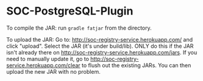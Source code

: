 # SOC-PostgreSQL-Plugin

To compile the JAR:
run `gradle fatjar` from the directory.

To upload the JAR:
Go to: http://soc-registry-service.herokuapp.com/ and click "upload". Select the JAR (it's under build/lib). ONLY do this if the JAR isn't already there on http://soc-registry-service.herokuapp.com/jars. If you need to manually update it, go to http://soc-registry-service.herokuapp.com/clear to flush out the existing JARs. You can then upload the new JAR with no problem.
